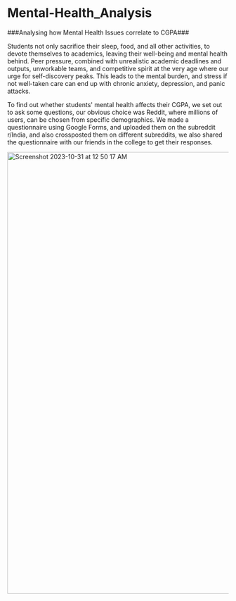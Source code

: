 # Mental-Health_Analysis

###Analysing how Mental Health Issues correlate to CGPA###

Students not only sacrifice their sleep, food, and all other activities, to devote themselves to academics, leaving their well-being and mental health behind. Peer pressure, combined with unrealistic academic deadlines and outputs, unworkable teams, and competitive spirit at the very age where our urge for self-discovery peaks. This leads to the mental burden, and stress if not well-taken care can end up with chronic anxiety, depression, and panic attacks.

To find out whether students' mental health affects their CGPA, we set out to ask some questions, our obvious choice was Reddit, where millions of users, can be chosen from specific demographics. We made a questionnaire using Google Forms, and uploaded them on the subreddit r/India, and also crossposted them on different subreddits, we also shared the questionnaire with our friends in the college to get their responses.

<img width="1003" alt="Screenshot 2023-10-31 at 12 50 17 AM" src="https://github.com/NehalNetha/Mental-Health_Analysis/assets/84872197/e76a550a-f215-4bd6-8a68-4884589ac51c">
